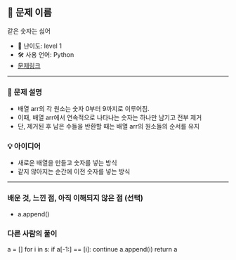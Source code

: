 ## 📘 문제 이름

같은 숫자는 싫어

- 🧩 난이도: level 1
- 🛠 사용 언어: Python
- [문제링크](https://school.programmers.co.kr/learn/courses/30/lessons/12906#)

---

### 🧠 문제 설명

- 배열 arr의 각 원소는 숫자 0부터 9까지로 이루어짐.
- 이때, 배열 arr에서 연속적으로 나타나는 숫자는 하나만 남기고 전부 제거
- 단, 제거된 후 남은 수들을 반환할 때는 배열 arr의 원소들의 순서를 유지

### 💡 아이디어

- 새로운 배열을 만들고 숫자를 넣는 방식
- 같지 않아지는 순간에 이전 숫자를 넣는 방식

---

### 배운 것, 느낀 점, 아직 이해되지 않은 점 (선택)

- a.append()

### 다른 사람의 풀이

a = []
for i in s:
if a[-1:] == [i]: continue
a.append(i)
return a
